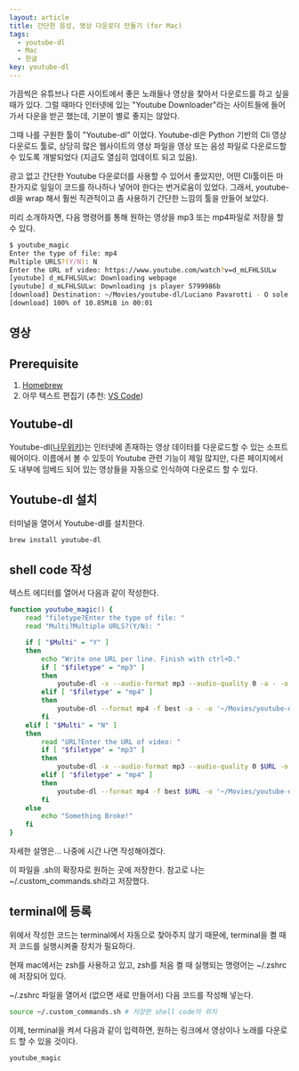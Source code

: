 ```yaml
---
layout: article
title: 간단한 음성, 영상 다운로더 만들기 (for Mac)
tags:
  - youtube-dl
  - Mac
  - 한글
key: youtube-dl
---
```


가끔씩은 유튜브나 다른 사이트에서 좋은 노래들나 영상을 찾아서 다운로드를 하고 싶을 때가 있다. 그럴 때마다  인터넷에 있는 "Youtube Downloader"라는 사이트들에 들어가서 다운을 받곤 했는데, 기분이 별로 좋지는 않았다.

그때 나를 구원한 툴이 "Youtube-dl" 이었다. Youtube-dl은 Python 기반의 Cli 영상 다운로드 툴로, 상당히 많은 웹사이트의 영상 파일을 영상 또는 음성 파일로 다운로드할 수 있도록 개발되었다 (지금도 열심히 업데이트 되고 있음).

광고 없고 간단한 Youtube 다운로더를 사용할 수 있어서 좋았지만, 어떤 Cli툴이든 마찬가지로 일일이 코드를 하나하나 넣어야 한다는 번거로움이 있었다. 그래서, youtube-dl을 wrap 해서 훨씬 직관적이고 좀 사용하기 간단한 느낌의 툴을 만들어 보았다.

미리 소개하자면, 다음 명령어를 통해 원하는 영상을 mp3 또는 mp4파일로 저장을 할 수 있다.

```zsh
$ youtube_magic
Enter the type of file: mp4
Multiple URLS?(Y/N): N
Enter the URL of video: https://www.youtube.com/watch?v=d_mLFHLSULw
[youtube] d_mLFHLSULw: Downloading webpage
[youtube] d_mLFHLSULw: Downloading js player 5799986b
[download] Destination: ~/Movies/youtube-dl/Luciano Pavarotti - O sole mio.mp4
[download] 100% of 10.85MiB in 00:01
```

## 영상


## Prerequisite

1. [Homebrew](https://brew.sh)
2. 아무 텍스트 편집기 (추천: [VS Code](https://code.visualstudio.com))

## Youtube-dl

Youtube-dl([나무위키](https://namu.wiki/w/youtube-dl))는 인터넷에 존재하는 영상 데이터를 다운로드할 수 있는 소프트웨어이다. 이름에서 볼 수 있듯이 Youtube 관련 기능이 제일 많지만, 다른 페이지에서도 내부에 임베드 되어 있는 영상들을 자동으로 인식하여 다운로드 할 수 있다.

## Youtube-dl 설치

터미널을 열어서 Youtube-dl를 설치한다.

```zsh
brew install youtube-dl
```

## shell code 작성

텍스트 에디터를 열어서 다음과 같이 작성한다.

```zsh
function youtube_magic() {
    read "filetype?Enter the type of file: "
    read "Multi?Multiple URLS?(Y/N): "

    if [ "$Multi" = "Y" ]
    then
        echo "Write one URL per line. Finish with ctrl+D."
        if [ "$filetype" = "mp3" ]
        then
            youtube-dl -x --audio-format mp3 --audio-quality 0 -a - -o '~/Music/youtube-dl/%(title)s.%(ext)s'
        elif [ "$filetype" = "mp4" ]
        then
            youtube-dl --format mp4 -f best -a - -o '~/Movies/youtube-dl/%(title)s.%(ext)s'
        fi
    elif [ "$Multi" = "N" ]
    then
        read "URL?Enter the URL of video: "
        if [ "$filetype" = "mp3" ]
        then
            youtube-dl -x --audio-format mp3 --audio-quality 0 $URL -o '~/Music/youtube-dl/%(title)s.%(ext)s'
        elif [ "$filetype" = "mp4" ]
        then
            youtube-dl --format mp4 -f best $URL -o '~/Movies/youtube-dl/%(title)s.%(ext)s'
        fi
    else
        echo "Something Broke!"
    fi
}
```

자세한 설명은... 나중에 시간 나면 작성해야겠다.

이 파일을 .sh의 확장자로 원하는 곳에 저장한다. 참고로 나는 ~/.custom_commands.sh라고 저장했다.

## terminal에 등록

위에서 작성한 코드는 terminal에서 자동으로 찾아주지 않기 때문에, terminal을 켤 때 저 코드를 실행시켜줄 장치가 필요하다.

현재 mac에서는 zsh를 사용하고 있고, zsh를 처음 켤 때 실행되는 명령어는 ~/.zshrc에 저장되어 있다.

~/.zshrc 파일을 열어서 (없으면 새로 만들어서) 다음 코드를 작성해 넣는다.

```zsh
source ~/.custom_commands.sh # 저장한 shell code의 위치
```

이제, terminal을 켜서 다음과 같이 입력하면, 원하는 링크에서 영상이나 노래를 다운로드 할 수 있을 것이다.

```zsh
youtube_magic
```
